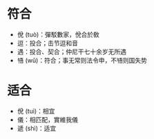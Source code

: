 # 符合
* 侻 (tuò)：彈駁數家，侻合於敎
* 逗：投合；击节逗和音
* 遇：投合、契合；仲尼干七十余岁无所遇
* 啎 (wǔ)：符合；事无常则法令申，不啎则国失势
# 适合
* 侻 (tuì)：相宜
* 儀：相匹配，實維我儀
* 遞 (shì)：适宜